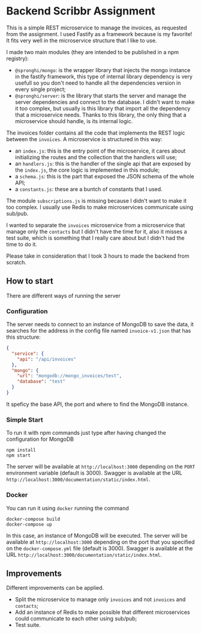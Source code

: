 # Backend Scribbr Assignment
This is a simple REST microservice to manage the invoices, as requested from the assignment.
I used Fastify as a framework because is my favorite! It fits very well in the microservice structure that I like to use.

I made two main modules (they are intended to be published in a npm registry):
 - `@spronghi/mongo`: is the wrapper library that injects the mongo instance in the fastify framework, this type of internal library dependency is very usefull so you don't need to handle all the dependencies version in every single project;
 - `@spronghi/server`: is the library that starts the server and manage the server dependencies and connect to the database. I didn't want to make it too complex, but usually is this library that import all the dependency that a microservice needs. Thanks to this library, the only thing that a microservice should handle, is its internal logic. 

The invoices folder contains all the code that implements the REST logic between the `invoices`. A microservice is structured in this way:
 - an `index.js`: this is the entry point of the microservice, it cares about initializing the routes and the collection that the handlers will use;
 - an `handlers.js`: this is the handler of the single api that are exposed by the `index.js`, the core logic is implemented in this module;
 - a `schema.js`: this is the part that exposed the JSON schema of the whole API;
 - a `constants.js`: these are a buntch of constants that I used.

The module `subscriptions.js` is missing because I didn't want to make it too complex. I usually use Redis to make microservices communicate using sub/pub.

I wanted to separate the `invoices` microservice from a microservice that manage only the `contacts` but I didn't have the time for it, also it misses a test suite, which is something that I really care about but I didn't had the time to do it.

Please take in consideration that I took 3 hours to made the backend from scratch.

## How to start
There are different ways of running the server

### Configuration
The server needs to connect to an instance of MongoDB to save the data, it searches for the address in the config file named `invoice-v1.json` that has this structure:
``` json
{
  "service": {
    "api": "/api/invoices"
  },
  "mongo": {
    "url": "mongodb://mongo_invoices/test",
    "database": "test"
  }
}
```
It speficy the base API, the port and where to find the MongoDB instance.

### Simple Start
To run it with npm commands just type after having changed the configuration for MongoDB

```
npm install
npm start
```

The server will be available at `http://localhost:3000` depending on the `PORT` environment variable (default is 3000).
Swagger is available at the URL `http://localhost:3000/documentation/static/index.html`.

### Docker
You can run it using `docker` running the command

```
docker-compose build
docker-compose up
```

In this case, an instance of MongoDB will be executed.
The server will be available at `http://localhost:3000` depending on the port that you specified on the `docker-compose.yml` file (default is 3000).
Swagger is available at the URL `http://localhost:3000/documentation/static/index.html`.

## Improvements
Different improvements can be applied.
 - Split the microservice to manage only `invoices` and not `invoices` and `contacts`;
 - Add an instance of Redis to make possible that different microservices could communicate to each other using sub/pub;
 - Test suite.